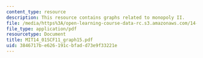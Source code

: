 ```yaml
---
content_type: resource
description: This resource contains graphs related to monopoly II.
file: /media/https%3A/open-learning-course-data-rc.s3.amazonaws.com/14-01sc-principles-of-microeconomics-fall-2011/3846717be626191cbfadd73e9f33221e_MIT14_01SCF11_graph15.pdf
file_type: application/pdf
resourcetype: Document
title: MIT14_01SCF11_graph15.pdf
uid: 3846717b-e626-191c-bfad-d73e9f33221e
---
```

